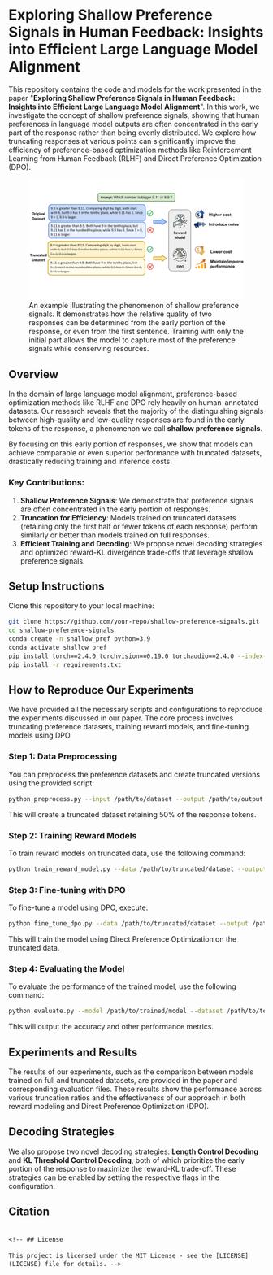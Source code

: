 
# Exploring Shallow Preference Signals in Human Feedback: Insights into Efficient Large Language Model Alignment

This repository contains the code and models for the work presented in the paper "**Exploring Shallow Preference Signals in Human Feedback: Insights into Efficient Large Language Model Alignment**". In this work, we investigate the concept of shallow preference signals, showing that human preferences in language model outputs are often concentrated in the early part of the response rather than being evenly distributed. We explore how truncating responses at various points can significantly improve the efficiency of preference-based optimization methods like Reinforcement Learning from Human Feedback (RLHF) and Direct Preference Optimization (DPO).

<figure>
  <img src="./figure1.pdf" alt="" />
  <figcaption>An example illustrating the phenomenon of shallow preference signals. It demonstrates how the relative quality of two responses can be determined from the early portion of the response, or even from the first sentence. Training with only the initial part allows the model to capture most of the preference signals while conserving resources.</figcaption>
</figure>

## Overview

In the domain of large language model alignment, preference-based optimization methods like RLHF and DPO rely heavily on human-annotated datasets. Our research reveals that the majority of the distinguishing signals between high-quality and low-quality responses are found in the early tokens of the response, a phenomenon we call **shallow preference signals**.

By focusing on this early portion of responses, we show that models can achieve comparable or even superior performance with truncated datasets, drastically reducing training and inference costs.

### Key Contributions:
1. **Shallow Preference Signals**: We demonstrate that preference signals are often concentrated in the early portion of responses.
2. **Truncation for Efficiency**: Models trained on truncated datasets (retaining only the first half or fewer tokens of each response) perform similarly or better than models trained on full responses.
3. **Efficient Training and Decoding**: We propose novel decoding strategies and optimized reward-KL divergence trade-offs that leverage shallow preference signals.

## Setup Instructions

Clone this repository to your local machine:

```bash
git clone https://github.com/your-repo/shallow-preference-signals.git
cd shallow-preference-signals
conda create -n shallow_pref python=3.9
conda activate shallow_pref
pip install torch==2.4.0 torchvision==0.19.0 torchaudio==2.4.0 --index-url https://download.pytorch.org/whl/cu124
pip install -r requirements.txt
```

## How to Reproduce Our Experiments

We have provided all the necessary scripts and configurations to reproduce the experiments discussed in our paper. The core process involves truncating preference datasets, training reward models, and fine-tuning models using DPO.

### Step 1: Data Preprocessing
You can preprocess the preference datasets and create truncated versions using the provided script:

```bash
python preprocess.py --input /path/to/dataset --output /path/to/output --truncate_percentage 50
```

This will create a truncated dataset retaining 50% of the response tokens.

### Step 2: Training Reward Models
To train reward models on truncated data, use the following command:

```bash
python train_reward_model.py --data /path/to/truncated/dataset --output /path/to/output
```

### Step 3: Fine-tuning with DPO
To fine-tune a model using DPO, execute:

```bash
python fine_tune_dpo.py --data /path/to/truncated/dataset --output /path/to/output
```

This will train the model using Direct Preference Optimization on the truncated data.

### Step 4: Evaluating the Model
To evaluate the performance of the trained model, use the following command:

```bash
python evaluate.py --model /path/to/trained/model --dataset /path/to/test/dataset
```

This will output the accuracy and other performance metrics.

## Experiments and Results

The results of our experiments, such as the comparison between models trained on full and truncated datasets, are provided in the paper and corresponding evaluation files. These results show the performance across various truncation ratios and the effectiveness of our approach in both reward modeling and Direct Preference Optimization (DPO).

## Decoding Strategies

We also propose two novel decoding strategies: **Length Control Decoding** and **KL Threshold Control Decoding**, both of which prioritize the early portion of the response to maximize the reward-KL trade-off. These strategies can be enabled by setting the respective flags in the configuration.

## Citation

<!-- If you find this work useful in your research, please cite our paper:

```
@article{yourpaper,
  title={Exploring Shallow Preference Signals in Human Feedback: Insights into Efficient Large Language Model Alignment},
  author={Author1, Author2, Author3},
  journal={arXiv},
  year={2024},
  url={https://arxiv.org/abs/xxxx.xxxxx}
} -->
```

<!-- ## License

This project is licensed under the MIT License - see the [LICENSE](LICENSE) file for details. -->
